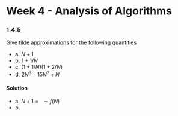 # Week 4 - Analysis of Algorithms

### 1.4.5

Give tilde approximations for the following quantities

* a. $N+1$
* b. $1+1/N$
* c. $(1+1/N)(1+2/N)$
* d. $2N^3 - 15N^2 + N$

#### Solution

* a. $N+1 = \text{ } \sim f(N)$
* b. 